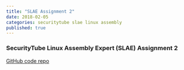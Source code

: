 ```yaml
---
title: "SLAE Assignment 2"
date: 2018-02-05
categories: securitytube slae linux assembly
published: true
---
```


### SecurityTube Linux Assembly Expert (SLAE) Assignment 2

[GitHub code repo](https://github.com/wsummerhill/SLAE)

